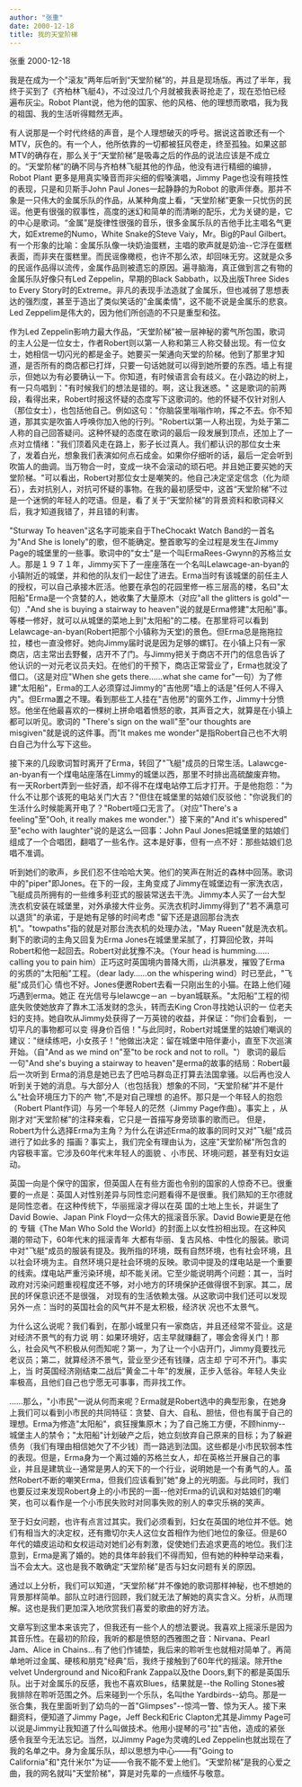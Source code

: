 ```yaml
---
author: "张重"
date: 2000-12-18
title: 我的天堂阶梯
---
```


张重  2000-12-18



我是在成为一个"滚友"两年后听到“天堂阶梯”的，并且是现场版。再过了半年，我终于买到了《齐柏林飞艇4》，不过没过几个月就被我表哥抢走了，现在恐怕已经遍布灰尘。Robot Plant说，他为他的国家、他的风格、他的理想而歌唱，我为我的祖国、我的生活听得黯然无声。

有人说那是一个时代终结的声音，是个人理想破灭的呼号。据说这首歌还有一个MTV，灰色的。有一个人，他所依靠的一切都被狂风卷走，终至孤独。如果这部MTV的确存在，那么关于“天堂阶梯”是吸毒之后的作品的说法应该是不成立的。“天堂阶梯”的确不同与齐柏林飞艇其他的作品，他没有进行精细的编排，Robot Plant 更多是用真实嗓音而非尖细的假嗓演唱，Jimmy Page也没有暄技性的表现，只是和贝斯手John Paul Jones一起静静的为Robot 的歌声伴奏。那并不象是一只伟大的金属乐队的作品，从某种角度上看，“天堂阶梯”更象一只忧伤的民谣。他更有很强的叙事性，高度的迷幻和简单的而清晰的配乐，尤为关键的是，它的中心是歌词。“金属”是旋律性很强的音乐，很多金属乐队的吉他手比主唱名气更大，如Extreme的Numo，White Snake的Steve Vaiy，Mr。Big的Paul Gilbert。有一个形象的比喻：金属乐队像一块奶油蛋糕，主唱的歌声就是奶油--它浮在蛋糕表面，而非夹在蛋糕里。而民谣像橄榄，也许不那么浓，却回味无穷。这就是众多的民谣作品得以流传，金属作品则被遗忘的原因。遍寻脑海，真正做到言之有物的金属乐队好像只有Led Zeppelin，早期的Black Sabbath，以及出版Three Sides to Every Story时的Extreme。非凡的表现手法造就了金属乐，但也减弱了思想表达的强烈度，甚至于造出了类似笑话的"金属柔情"，这不能不说是金属乐的悲哀。Led Zeppelim是伟大的，因为他们所创造的不只是重型和弦。

作为Led Zeppelin影响力最大作品，“天堂阶梯”被一层神秘的雾气所包围，歌词的主人公是一位女士，作者Robert则以第一人称和第三人称交替出现。有一位女士，她相信一切闪光的都是金子。她要买一架通向天堂的阶梯。他到了那里才知道，是否所有的商店都已打烊，只要一句话她就可以得到她所要的东西。墙上有提示，但她以为有必要确认一下。你知道，有时候语言会有歧义。在小路边的树上，有一只鸟唱到："有时候我们的想法是错的。啊，这让我迷惑。" 这是歌词的前两段，看得出来，Robert时报这怀疑的态度写下这歌词的。他的怀疑不仅针对别人（那位女士），也包括他自己。例如这句："你脑袋里嗡嗡作响，挥之不去。你不知道，那其实是吹笛人呼唤你加入他的行列。"Robert以第一人称出现，为处于第二人称的自己回答疑问。这种怀疑的态度在歌词的最后一段发展到顶点，还加上了一点对立情绪："我们顶着风走在路上，影子长过真人。我们都认识的那位女士来了，发着白光，想象我们表演如何点石成金。如果你仔细听的话，最后一定会听到吹笛人的曲调。当万物合一时，变成一块不会滚动的顽石吧。并且她正要买她的天堂阶梯。"可以看出，Robert对那位女士是嘲笑的。他自己决定坚定信念（化为顽石），去对抗别人，对抗可怀疑的事物。在我的最初感受中，这首“天堂阶梯”不过是一个迷惘的年轻人的呓语。但是，看了关于“天堂阶梯”的背景资料和歌词释义后，我才知道我错了，并且错的利害。

"Sturway To heaven"这名字可能来自于TheChocakt Watch Band的一首名为"And She is lonely"的歌，但不能确定。整首歌写的全过程是发生在Jimmy Page的城堡里的一些事。歌词中的"女士"是一个叫ErmaRees-Gwynn的苏格兰女人。那是１９７１年，Jimmy买下了一座座落在一个名叫Lelawcage-an-byan的小镇附近的城堡，并和他的队友们一起住了进去。Erma当时有该城堡的前任主人的授权，可以自己承接木匠活。他要在承包的花园里修一栋三层高的楼，名曰"太阳船"Erma是一个贪婪的人，她收集了大量原木（对应"all the glitters is gold"一句）."And she is buying a stairway to heaven"说的就是Erma修建"太阳船"事。等楼一修好，就可以从城堡的菜地上到"太阳船"的二楼。在那里将可以看到Lelawcage-an-byan(Robert把那个小镇称为天堂)的景色。但Erma总是拖拖拉拉，楼也一直没修好。她向Jimmy届时说是因为足够的螺钉。在小镇上只有一家商店，店主常出去野餐，店开不了门。与Jimmy把关于商店不开门的信息告诉了他认识的一对元老议员夫妇。在他们的干预下，商店正常营业了，Erma也就没了借口。（这是对应"When she gets there……what she came for"一句）为了修建"太阳船"，Erma的工人必须穿过Jimmy的"吉他房"墙上的话是"任何人不得入内"。但Erma置之不理。看到那些工人挂在"吉他房"的窗外工作，Jimmy十分愤怒。他坐在他最喜欢的一棵树上拼命唱着愤怒的歌，其声音之大，就算是在小镇上都可以听见。歌词的 "There's sign on the wall"至"our thoughts are misgiven"就是说的这件事。而"It makes me wonder"是指Robert自己也不大明白自己为什么写下这些。

接下来的几段歌词暂时离开了Erma，转回了"飞艇"成员的日常生活。Lalawcge-an-byan有一个煤电站座落在Limmy的城堡以西，那里不时排出高硫酸废弃物。有一天Rorbert弄到一些好酒，却不得不在煤电站停工后才打开。于是他抱怨："为什么不让那个该死的电站关门大吉？"但住在城堡里的姑娘们反驳他："你说我们的生活什么时候能离开电了？"Robert哑口无言了。（对应"There's a feeling"至"Ooh, it really makes me wonder."）接下来的"And it's whispered" 至"echo with laughter"说的是这么一回事：John Paul Jones把城堡里的姑娘们组成了一个合唱团，翻唱了一些名作。这本是好事，但有一点不好：那些姑娘们总唱不准调。

听到她们的歌声，乡民们忍不住哈哈大笑。他们的笑声在附近的森林中回荡。歌词中的"piper"即Jones。在下的一段，主角变成了Jimmy在城堡边有一家洗衣店，飞艇成员所拥有的一些维多利亚式的服装常送去干洗。Jimmy本人买了一台大型洗衣机安装在城堡里，对外承接大件业务。买洗衣机时Jimmy得到了"若不满意可以退货"的承诺，于是她有足够的时间考虑 "留下还是退回那台洗衣机"。"towpaths"指的就是对那台洗衣机的处理办法，"May Rueen"就是洗衣机。剩下的歌词的主角又回复为Erma Jones在城堡里呆腻了，打算回伦敦，并叫Robert和他一起回去。Robert对此犹豫不决。（Your head is humming……calling you to pain him）正巧这时英国境内普降大雨，山洪暴发，摧毁了Erma的劣质的"太阳船"工程。（dear lady……on the whispering wind）时已至此，"飞艇"成员们心 情也不好。Jones便邀Robert去看一只刚出生的小猫。在路上他们碰巧遇到erma。她正 在光信号与lelawcge－an －byan城联系。"太阳船"工程的彻底失败使她放弃了靠木工活发财的念头，转而去King Cron寻找她认识的一 位老夫妇的支持。她自吹从Jimmy处获得了一万英镑的收益，并保证："你们会看到， 一切平凡的事物都可以变 得身价百倍！"与此同时，Robert对城堡里的姑娘们嘲讽的建议："继续练吧，小女孩子！"他做出决定：留在城堡中陪伴妻小，直至下次巡演开始。（自"And as we mind on"至"to be rock and not to roll。"） 歌词的最后一句"And she's buying a stairway to heaven"是erma的故事的结局：Robert最后一次听到 Erma的消息是她已去了巴哈马群岛正打算去法国拿骚。以后再也没人听到关于她的消息。与大部分人（也包括我）想象的不同，“天堂阶梯”并不是什么"社会环境压力下的产 物",不是对自己理想 的追怀。那只是一个年轻人的抱怨（Robert Plant作词）与另一个年轻人的茫然（Jimmy Page作曲）。事实上 ，从刚才对“天堂阶梯”的注释来看，它只是一首描写身旁琐事的歌而已。 但是，Robert为什么选择Erma为主角？为什么在讲述Erma的故事的同时又对"飞艇"成员进行了如此多的 描画？事实上，我们完全有理由认为，这座"天堂阶梯"所包含的内容极丰富。它涉及60年代末年轻人的面貌 、小市民、环境问题，甚至有妇女运动。

英国一向是个保守的国家，但英国人在有些方面也令别的国家的人惊奇不已。很重要的一点是：英国人对性别差异与同性恋问题看得不是很重。我们熟知的王尔德就是同性恋者。在这种传统下，华丽摇滚才得以在英 国的土地上生长，并诞生了David Bowie、Japan Pink Floyd一众伟大的摇滚音乐家。David Bowie更是在他的 专辑《The Man Who Sold the World》的封面上以女性扮相出现。在这种风潮的带动下，60年代末的摇滚青年 大都有华丽、复古风格、中性化的服装。歌词中对"飞艇"成员的服装有提及。我所指的环境，既有自然环境，也有社会环境，且以社会环境为主。自然环境只是社会环境的反映。歌词中提及的煤电站是一个重要的线索。煤电站严重污染环境，却不能关闭。它至少能说明两个问题：其一，当时 政府对污染问题重视程度还不够，对小地方的环境保护还做得很不到家。其二，居民的环保意识还不是很强， 对现有的生活依赖太强。从这歌词中我们还可以发现另外一点：当时的英国社会的风气并不是太积极，经济状 况也不太景气。

为什么这么说呢？我们看到，在那小城里只有一家商店，并且还经常不营业。这是对经济不景气的有力说 明：如果环境好，店主早就赚翻了，哪会舍得关门！那么，社会风气不积极从何而知呢？第一，为了让一个小店开门，Jimmy竟要找元老议员；第二，就算经济不景气，营业至少还有钱赚，店主却 宁可不开门。事实上，当 时英国经济刚结束二战后"黄金二十年"的发展，正步入低谷。年轻人失业率极高，且他们自己也宁愿无可事事，而非找工作。

……那么，"小市民"一说从何而来呢？Erma就是Robert选中的典型形象，在她身上我们可以看到小市民的共同特征：贪婪、自大、自私、胆怯，但也有属于自己的理想。Erma为修造"太阳船"，疯狂搜集原木；为了自己施工方便，不顾hinmy--城堡主人的禁令；"太阳船"计划破产之后，她立刻放弃自己原来的目标；为了躲避债务（我们有理由相信她欠了不少钱）而一路逃到法国。这些都是小市民软弱本性的表现。但是，Erma身为一个离过婚的苏格兰女人，却在英格兰开展自己的事业，并且是建筑业--通常是男人的天下的一个行业，说明她是一个有勇气的人。虽然Robert不断的嘲笑Erma，但我们应该看到"她"身上的光明面。与此同时，我们也要反过来发现Robert身上的小市民的一面--他对Erma的讥讽和对姑娘们的嘲笑，也可以看作是一个小市民失败时对同事失败的别人的幸灾乐祸的笑声。

至于妇女问题，也许有点言过其实。我们必须看到，妇女在英国的地位并不低。她们有相当大的决定权，还有撒切尔夫人这位女首相作为他们地位的象征。但是60年代的嬉皮运动和女权运动对她们必有刺激，促使她们去追求更高的地位。我们注意到，Erma是离了婚的。她的具体年龄我们不得而知，但有她的种种举动来看，当不会太大。这也是我不敢确定“天堂阶梯”是否与妇女问题有关的原因。

通过以上分析，我们可以知道，“天堂阶梯”并不像她的歌词那样神秘，也不想她的背景那样简单。部队立时进行回顾，我们就无法了解她的真实含义。分析，从而理解。这也是我们更加深入地欣赏我们喜爱的歌曲的好方法。

文章写到这里本来该完了，但我还有一些个人的想法要说。我喜欢上摇滚乐是因为其音乐性。在最初的阶段，我听的都是愤怒的西雅图之音：Nirvana、Pearl Jam、Alice in Chains…有了他们作铺垫，我后来的聆听生也就相对简单了。再简单地听过金属、硬核和朋克"经典"后，我终于接触到了60年代的摇滚。除开the velvet Underground and Nico和Frank Zappa以及the Doors,剩下的都是英国乐队。出于对金属乐的反感，我也不喜欢Blues，结果就是--the Rolling Stones被我排除在聆听范围之外。后来碰到一个乐队，名叫the Yardbirds--幼鸟。那是一张合集，我在里面听到了幼鸟的一首"Glimpses"--惊鸿一瞥、惊为天人。接下来翻资料，便知道了Jimmy Page，Jeff Beck和Eric Clapton尤其是Jimmy Page可以说是Jimmy让我知道了什么叫做技术。他用小提琴的弓"拉"吉他，造成的紧张感令我至今无法忘记。当然，以Jimmy Page为灵魂的Led Zeppelin也就出现在了我的名单之中。身为金属乐队，却以思想为中心——有"Going to California"和"克什米尔"为证——令我不能不爱上他们。“天堂阶梯”是我的心爱之曲，我的网名就叫"天堂阶梯"，算是对先辈的一点缅怀与敬意。